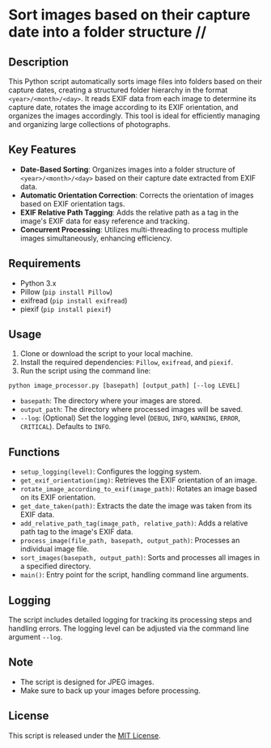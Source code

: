 # Sort images based on their capture date into a folder structure <year>/<month>/<day>

## Description

This Python script automatically sorts image files into folders based on their capture dates, creating a structured folder hierarchy in the format `<year>/<month>/<day>`. It reads EXIF data from each image to determine its capture date, rotates the image according to its EXIF orientation, and organizes the images accordingly. This tool is ideal for efficiently managing and organizing large collections of photographs.

## Key Features

- **Date-Based Sorting**: Organizes images into a folder structure of `<year>/<month>/<day>` based on their capture date extracted from EXIF data.
- **Automatic Orientation Correction**: Corrects the orientation of images based on EXIF orientation tags.
- **EXIF Relative Path Tagging**: Adds the relative path as a tag in the image's EXIF data for easy reference and tracking.
- **Concurrent Processing**: Utilizes multi-threading to process multiple images simultaneously, enhancing efficiency.

## Requirements

- Python 3.x
- Pillow (`pip install Pillow`)
- exifread (`pip install exifread`)
- piexif (`pip install piexif`)

## Usage

1. Clone or download the script to your local machine.
2. Install the required dependencies: `Pillow`, `exifread`, and `piexif`.
3. Run the script using the command line:

```
python image_processor.py [basepath] [output_path] [--log LEVEL]
```


- `basepath`: The directory where your images are stored.
- `output_path`: The directory where processed images will be saved.
- `--log`: (Optional) Set the logging level (`DEBUG`, `INFO`, `WARNING`, `ERROR`, `CRITICAL`). Defaults to `INFO`.

## Functions

- `setup_logging(level)`: Configures the logging system.
- `get_exif_orientation(img)`: Retrieves the EXIF orientation of an image.
- `rotate_image_according_to_exif(image_path)`: Rotates an image based on its EXIF orientation.
- `get_date_taken(path)`: Extracts the date the image was taken from its EXIF data.
- `add_relative_path_tag(image_path, relative_path)`: Adds a relative path tag to the image's EXIF data.
- `process_image(file_path, basepath, output_path)`: Processes an individual image file.
- `sort_images(basepath, output_path)`: Sorts and processes all images in a specified directory.
- `main()`: Entry point for the script, handling command line arguments.

## Logging

The script includes detailed logging for tracking its processing steps and handling errors. The logging level can be adjusted via the command line argument `--log`.

## Note

- The script is designed for JPEG images.
- Make sure to back up your images before processing.

## License

This script is released under the [MIT License](https://opensource.org/licenses/MIT).
